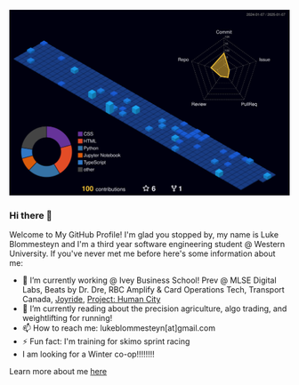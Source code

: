![3D Profile](profile-3d-contrib/profile-night-view.svg)
### Hi there 👋

Welcome to My GitHub Profile! I'm glad you stopped by, my name is Luke Blommesteyn and I'm a third year software engineering student @ Western University. If you've never met me before here's some information about me:

- 🔭 I’m currently working @ Ivey Business School! Prev @ MLSE Digital Labs, Beats by Dr. Dre, RBC Amplify & Card Operations Tech, Transport Canada, [Joyride](https://joyride.city/), [Project: Human City](https://projecthumancity.com/)
- 🌱 I’m currently reading about the precision agriculture, algo trading, and weightlifting for running!
- 📫 How to reach me: lukeblommesteyn[at]gmail.com
- ⚡ Fun fact: I'm training for skimo sprint racing
- I am looking for a Winter co-op!!!!!!!!

Learn more about me [here](https://lblommesteyn.vercel.app)

